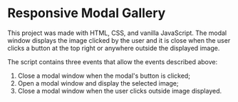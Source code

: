 # Responsive Modal Gallery
This project was made with HTML, CSS, and vanilla JavaScript. The modal window displays the image clicked by the user and it is close when the user clicks a button at the top right or anywhere outside the displayed image.

The script contains three events that allow the events described above:

1. Close a modal window when the modal's button is clicked;
2. Open a modal window and display the selected image;  
3. Close a modal window when the user clicks outside image displayed.
